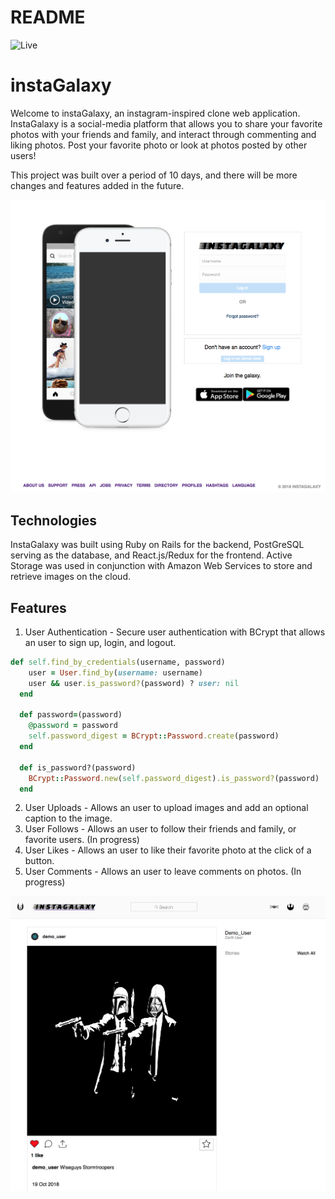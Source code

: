 # README

![Live](https://instagalaxy.herokuapp.com/#/)

# instaGalaxy

Welcome to instaGalaxy, an instagram-inspired clone web application. InstaGalaxy is a social-media platform that allows you to share your favorite photos with your friends and family, and interact through commenting and liking photos. Post your favorite photo or look at photos posted by other users!

This project was built over a period of 10 days, and there will be more changes and features added in the future.

![homepage](https://github.com/hchu315/instaGalaxy/blob/master/app/assets/images/instagalaxy%20homepage.png)


## Technologies

InstaGalaxy was built using Ruby on Rails for the backend, PostGreSQL serving as the database, and React.js/Redux for the frontend. Active Storage was used in conjunction with Amazon Web Services to store and retrieve images on the cloud.

## Features

1) User Authentication - Secure user authentication with BCrypt that allows an user to sign up, login, and logout.

```ruby
def self.find_by_credentials(username, password)
    user = User.find_by(username: username)
    user && user.is_password?(password) ? user: nil
  end

  def password=(password)
    @password = password
    self.password_digest = BCrypt::Password.create(password)
  end

  def is_password?(password)
    BCrypt::Password.new(self.password_digest).is_password?(password)
  end
 ```

2) User Uploads - Allows an user to upload images and add an optional caption to the image.
3) User Follows - Allows an user to follow their friends and family, or favorite users. (In progress)
4) User Likes - Allows an user to like their favorite photo at the click of a button.
5) User Comments - Allows an user to leave comments on photos. (In progress)

![feed-page](https://github.com/hchu315/instaGalaxy/blob/master/app/assets/images/Screen%20Shot%202018-11-18%20at%2010.54.03%20PM.png)

